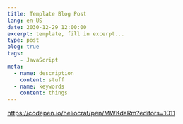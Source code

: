 ```yaml
---
title: Template Blog Post
lang: en-US
date: 2030-12-29 12:00:00
excerpt: template, fill in excerpt...
type: post
blog: true
tags:
    - JavaScript
meta:
  - name: description
    content: stuff
  - name: keywords
    content: things
---
```




https://codepen.io/heliocrat/pen/MWKdaRm?editors=1011